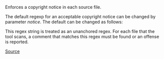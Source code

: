 Enforces a copyright notice in each source file.

The default regexp for an acceptable copyright notice can be changed by parameter *notice*. The default can be changed as follows:

This regex string is treated as an unanchored regex. For each file that the tool scans, a comment that matches this regex must be found or an offense is reported.

[Source](http://www.rubydoc.info/gems/rubocop/RuboCop/Cop/Style/Copyright)